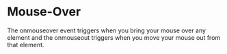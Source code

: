 # Mouse-Over
The onmouseover event triggers when you bring your mouse over any element and the onmouseout triggers when you move your mouse out from that element.
